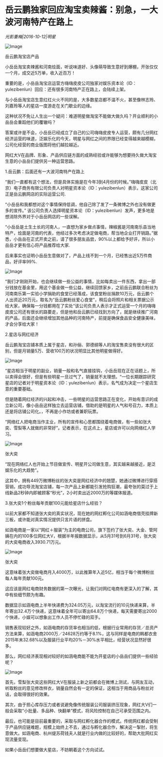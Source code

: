 # 岳云鹏独家回应淘宝卖辣酱：别急，一大波河南特产在路上

*光影重梅|2016-10-12|明星*

![Image](http://p3.pstatp.com/large/39bd0002749633b22e97)

岳云鹏淘宝店产品

小岳岳淘宝卖辣酱和河南烩面，听说味道好、头像萌导致生意好到爆棚，开张仅仅一个月，成交近5万单，收入近百万！

重要的是，小岳岳淘宝店运营方嗨嗨皮皮公司独家对娱乐资本论（ID：yulezibenlun）回应：还有很多河南特产正在路上，会陆续上架。

与小岳岳淘宝店生意红红火火不同的是，大多数星店都不温不火，甚至像林志玲、刘嘉玲等人的星店一度游走在关门歇业的边缘。

这种状况不免让人生出一个疑问：难道明星做淘宝不能做大做久吗？开业顺利的小岳岳会重蹈他们的覆辙吗？

答案或许是不会，小岳岳已经成立了自己的公司嗨嗨皮皮专人运营，颇有几分网红经济运营的味道，泛娱乐化的今天，明星与网红之间的界限已经变得越来越模糊，公司化经营的商业版图将他们越拉越近。

网红大V在品牌、形象、产品供应链方面的成熟经验或许能够为想要持久做大淘宝生意的小岳岳们提供另一种运营思路。

1.岳云鹏：后面还有一大波河南特产在路上

“我们一直都有这个想法，但是具体实施是在今年3到4月份的时候。”嗨嗨皮皮（北京）电子商务有限公司负责人对明星资本论（ID：yulezibenlun）表示，这家公司正是岳云鹏网店的实际运营公司.

“小岳岳和我都想对这个事情保持低调，他自己除了发了一条微博之外也没有做更多的宣传。” 该公司负责人选择明星资本论（ID：yulezibenlun）发声，更多地是想消除外界对于小岳岳网店的一些误解。

“小岳岳是土生土长的河南人，一直想为家乡做点事情，辣椒酱是河南南乐县当地特产，烩面是河南的代表，他经过多次考虑决定做电商，帮当地企业打开销路。”据悉，小岳岳在正式开卖之前，请了很多朋友品尝，90%以上都给予好评，所以小岳岳才更有信心将产品推荐给大家.

后来事实也证明小岳岳生意做对了，产品上线不到一个月，已经售出近5万件商品，好评率99%.

![Image](http://p3.pstatp.com/large/39b800041c843d66797d)

“我们才刚刚开始，也会继续做一些公益的事情，比如每卖出一件东西，拿出一部分钱放在基金里，用这个基金做一些公益，继续回馈家乡，之前岳云鹏联合粉丝为河南南乐第一实验小学捐助的食堂已经落成，该食堂粉丝捐款10万元，岳云鹏个人出资近20万元，取名为“岳云鹏粉丝爱心食堂”，稍后会将照片和相关票据公示给大家，确保每一分钱都用在了实处“该公司负责人表示才正式运营一个月的嗨嗨皮皮公司还有很长的路要走，但是他和岳云鹏已经找到方向了，就是继续推广河南的产品，后面还会继续增加其他品种的河南特产，前提是确保食品安全健康美味，才会分享给大家！

2.星店与网红经济

岳云鹏淘宝店铺本质上属于星店，和孙俪、郭德纲等人的淘宝售卖没有很大的区别，但是月销量5万、营收100万的状况明显比其他明星做得好。

![Image](http://p9.pstatp.com/large/39b9000417b6de66f8af)

“星店相当于明星的副业，销量一般和名气直接挂钩，小岳岳现在正在话题上，所以卖得会很好，但是有些明星一旦过气了，销量就不太理想。“一位长期跟踪研究星店的记者对于明星资本论（ID：yulezibenlun）表示，名气成为决定一个星店生意的重要基础。

但是随着网红经济的兴起和冲击，一些明星的运营思路正在变化，开始有意识的成立新公司，像小岳岳这样独立去运营店铺，借助的是明星的人气和号召力，本质上还是将店铺公司化。，不再是小作坊或者兼职玩票。

“网络红人把电商当作主业，所有的宣传和心思都围绕着电商做，有一些如张大奕、雪梨等人就做的非常好”。记者表示，在这点上，星店或许可以向网络红人学习。

![Image](http://p3.pstatp.com/large/39bd00027497ffa67627)

张大奕

“现在网络红人也开始上节目做宣传、明星开公司做生意，其实越来越接近，是泛娱乐化的大趋势”。

这其中，拥有449万微博粉丝的张大奕是网红经济中的翘楚，她通过微博进行穿搭营销，成功导流淘宝店铺，每一次产品上新都能引发抢购狂潮，最夸张的莫过于上线新品2秒钟内即被顾客“秒光”，2小时卖出近2000万的等媒体报道。

3.张大奕1个粉丝每年贡献100元能给星店什么经验？

以前大家都不知道张大奕的真实状况，现在她的网红孵化公司如涵电商借壳挂牌新三板，或许能对真实情况提供只言片语的拼盘。

如涵电商是一家以“网红＋服装”为主的电商公司，旗下签约了张大奕、大金、管阿姨在内的100多位网红大V，根据半年报数据显示，从5月31号到6月31号，张大奕的大奕电商收入3930.71万元。

![Image](http://p3.pstatp.com/large/39b800041c85ad5da54c)

张大奕

这意味着张大奕做电商月入4000万，以此推算年入近5亿，相当于每个微博粉丝每人每年贡献100元。

这应该是网红电商财务数据的第一次曝光，让我们对网红电商有更深入的了解，其中有些细节颇为有趣。

数据显示如涵电商上半年快递费为324.05万元，以淘宝流行的10元快递来算，半年寄出32.4万个快递，这意味着全年可以寄出64.8万个快递，每天需要寄出2000个快递，小娱可以想象出工作人员不停忙碌的双手。

销售表现较好之外，如涵电商的存货率也相当的低，根据行业常用的存货／总资产方法来算，如涵电商2000万／24628万约等于8.1%，这与同样是电商的韩都衣舍2015年末32.68%以及服装行业平均20%－30%水平相比，经营状况显然好很多。

那么，网红经济表现相对较好的如涵电商能不能为开星店的小岳岳们提供一些经验呢？

![Image](http://p3.pstatp.com/large/39bb0003fc98efb328e3)

首先，雪梨张大奕这些网红大V在服装上新之前都会在微博上测试，与网友互动，听取粉丝的意见修改样衣，销量自然会有一定的保证，这相当于用商品与粉丝对话，会取得很好的效果。

其次，由于担心库存压力或者说避免像传统服装公司服装挤压现象，网红大V们一般会采取“小批量、多品种、快翻单”模式，将风险控制在自己可承受范围之内。

最后，也可能是目前最重要的，采取与网红孵化器合作的模式。传统网红都会受制于产品供应链难题，规模上始终上不去，通过与孵化器合作，解决这一掣肘，将生意做大。如涵电商、杭州缇苏荷钱夫人就是行业内做的比较好的，帮助大批网红实现流量变现。

如果小岳岳们想要做大星店，不妨朝着这个方向试试。

